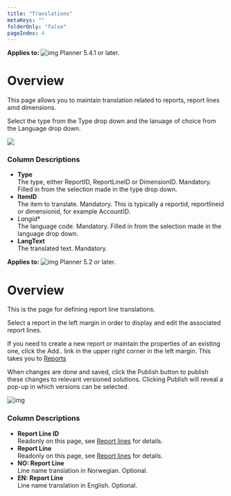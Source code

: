 ```yaml
---
title: "Translations"
metaKeys: ""
folderOnly: "false"
pageIndex: 4
---
```

**Applies to:** ![img](https://profitbasedocs.blob.core.windows.net/icons/yes-icon.png) Planner 5.4.1 or later.<br/>

# Overview
This page allows you to maintain translation related to reports, report lines amd dimensions.<br/>

Select the type from the Type drop down and the lanuage of choice from the Language drop down.

![](https://profitbasedocs.blob.core.windows.net/enduserhelp/images/ReportSetupTranslations.JPG)

### Column Descriptions

- **Type**<br/>
The type, either ReportID, ReportLineID or DimensionID. Mandatory. Filled in from the selection made in the type drop down.
- **ItemID**<br/>
The item to translate. Mandatory. This is typically a reportid, reportlineid or dimensionid, for example AccountID.
- *Langid**<br/>
The language code. Mandatory. Filled in from the selection made in the language drop down.
- **LangText**<br/>
The translated text. Mandatory.

**Applies to:** ![img](https://profitbasedocs.blob.core.windows.net/icons/yes-icon.png) Planner 5.2 or later.

# Overview
This is the page for defining report line translations.

Select a report in the left margin in order to display and edit the associated report lines.  

If you need to create a new report or maintain the properties of an existing one, click the Add.. link in the upper right corner in the left margin. This takes you to [Reports](reports.md)

When changes are done and saved, click the Publish button to publish these changes to relevant versioned solutions. Clicking Publish will reveal a pop-up in which versions can be selected.
<br/>

![img](https://profitbasedocs.blob.core.windows.net/enduserhelp/images/ReportLineTranslations.JPG)

### Column Descriptions

- **Report Line ID**<br/>
Readonly on this page, see [Report lines](report-lines.md) for details.
- **Report Line**<br/>
Readonly on this page, see [Report lines](report-lines.md) for details.
- **NO: Report Line**<br/>
Line name translation in Norwegian. Optional.
- **EN: Report Line**<br/>
Line name translation in English. Optional.